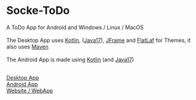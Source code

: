 # Socke-ToDo
A ToDo App for Android and Windows / Linux / MacOS
<br><br>
The Desktop App uses [Kotlin](https://kotlinlang.org/), ([Java17](https://www.oracle.com/java/technologies/downloads/#java17)), [JFrame](https://docs.oracle.com/en/java/javase/17/docs/api/java.desktop/javax/swing/JFrame.html) and [FlatLaf](https://www.formdev.com/flatlaf/) for Themes, it also uses [Maven](https://maven.apache.org/)
<br><br>
The Android App is made using [Kotlin](https://kotlinlang.org/) (and [Java17](https://www.oracle.com/java/technologies/downloads/#java17))
<br><br>

[Desktop App](https://github.com/TerrificTable55/Socke-ToDo/tree/master/DesktopApp) <br>
[Android App](https://github.com/TerrificTable55/Socke-ToDo/tree/master/AndroidApp) <br>
[Website / WebApp](https://github.com/TerrificTable55/Socke-ToDo/tree/master/Website) 
